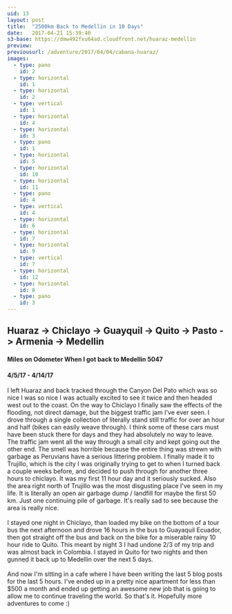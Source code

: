 ```yaml
---
uid: 13
layout: post
title:  "2500km Back to Medellin in 10 Days"
date:   2017-04-21 15:39:40
s3-base: https://dmw492fxu64ad.cloudfront.net/huaraz-medellin
preview: 
previousurl: /adventure/2017/04/04/cabana-huaraz/ 
images:
  - type: pano
    id: 2
  - type: horizontal
    id: 1
  - type: horizontal
    id: 2
  - type: vertical
    id: 1
  - type: horizontal
    id: 4
  - type: horizontal
    id: 3
  - type: pano
    id: 1
  - type: horizontal
    id: 5
  - type: horizontal
    id: 10
  - type: horizontal
    id: 11
  - type: pano
    id: 4
  - type: vertical
    id: 4
  - type: horizontal
    id: 6
  - type: horizontal
    id: 7
  - type: horizontal
    id: 9
  - type: vertical
    id: 7
  - type: horizontal
    id: 12
  - type: horizontal
    id: 8
  - type: pano
    id: 3
---
```


<div>

  <h2>Huaraz -> Chiclayo -> Guayquil -> Quito -> Pasto -> Armenia -> Medellin</h2>

  <h4>Miles on Odometer When I got back to Medellin 5047</h4>
  <h4>4/5/17 - 4/14/17</h4>

  I left Huaraz and back tracked through the Canyon Del Pato which was so nice I was so nice I was actually excited to see it twice and then headed west out to the coast. On the way to Chiclayo I finally saw the effects of the flooding, not direct damage, but the biggest traffic jam I've ever seen. I drove through a single collection of literally stand still traffic for over an hour and half (bikes can easily weave through). I think some of these cars must have been stuck there for days and they had absolutely no way to leave. The traffic jam went all the way through a small city and kept going out the other end. The smell was horrible because the entire thing was strewn with garbage as Peruvians have a serious littering problem. I finally made it to Trujillo, which is the city I was originally trying to get to when I turned back a couple weeks before, and decided to push through for another three hours to chiclayo. It was my first 11 hour day and it seriously sucked. Also the area right north of Trujillo was the most disgusting place I've seen in my life. It is literally an open air garbage dump / landfill for maybe the first 50 km. Just one continuing pile of garbage. It's really sad to see because the area is really nice. 
<br>
<br>
  I stayed one night in Chiclayo, than loaded my bike on the bottom of a tour bus the next afternoon and drove 16 hours in the bus to Guayaquil Ecuador, then got straight off the bus and back on the bike for a miserable rainy 10 hour ride to Quito. This meant by night 3 I had undone 2/3 of my trip and was almost back in Colombia. I stayed in Quito for two nights and then gunned it back up to Medellin over the next 5 days.
<br>
<br>
  And now I'm sitting in a cafe where I have been writing the last 5 blog posts for the last 5 hours. I've ended up in a pretty nice apartment for less than $500 a month and ended up getting an awesome new job that is going to allow me to continue traveling the world. So that's it. Hopefully more adventures to come :)
</div>
